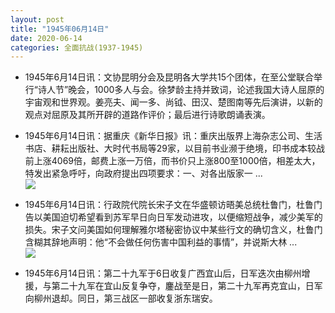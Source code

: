```yaml
---
layout: post
title: "1945年06月14日"
date: 2020-06-14
categories: 全面抗战(1937-1945)
---
```


<meta name="referrer" content="no-referrer" />

- 1945年6月14日讯：文协昆明分会及昆明各大学共15个团体，在至公堂联合举行“诗人节”晚会，1000多人与会。徐梦龄主持并致词，论述我国大诗人屈原的宇宙观和世界观。姜亮夫、闻一多、尚钺、田汉、楚图南等先后演讲，以新的观点对屈原及其所开辟的道路作评价；最后进行诗歌朗诵表演。 

- 1945年6月14日讯：据重庆《新华日报》讯：重庆出版界上海杂志公司、生活书店、耕耘出版社、大时代书局等29家，以目前书业濒于绝境，印书成本较战前上涨4069倍，邮费上涨一万倍，而书价只上涨800至1000倍，相差太大，特发出紧急呼吁，向政府提出四项要求：一、对各出版家一 ... <br/><img src="https://wx2.sinaimg.cn/large/aca367d8ly1gfs2jvuxtcj20c809zglp.jpg" />

- 1945年6月14日讯：行政院代院长宋子文在华盛顿访晤美总统杜鲁门，杜鲁门告以美国迫切希望看到苏军早日向日军发动进攻，以便缩短战争，减少美军的损失。宋子文问美国如何理解雅尔塔秘密协议中某些行文的确切含义，杜鲁门含糊其辞地声明：他“不会做任何伤害中国利益的事情”，并说斯大林 ... <br/><img src="https://wx3.sinaimg.cn/large/aca367d8ly1gfrmxjg92jj20c809zt8r.jpg" />

- 1945年6月14日讯：第二十九军于6日收复广西宜山后，日军迭次由柳州增援，与第二十九军在宜山反复争夺，鏖战至是日，第二十九军再克宜山，日军向柳州退却。同日，第三战区一部收复浙东瑞安。 

